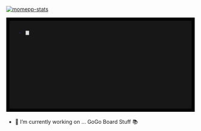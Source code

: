 [![momepp-stats](https://github-readme-stats.vercel.app/api?username=momepp&show_icons=true&count_private=true&theme=dark)](https://github.com/momepp)

![momepp-info](https://github.com/MomePP/MomePP/blob/main/momepp-info.gif)

- 🔭 I’m currently working on ... GoGo Board Stuff 📚


<!--
**MomePP/momepp** is a ✨ _special_ ✨ repository because its `README.md` (this file) appears on your GitHub profile.

Here are some ideas to get you started:

- 🔭 I’m currently working on ...
- 🌱 I’m currently learning ...
- 👯 I’m looking to collaborate on ...
- 🤔 I’m looking for help with ...
- 💬 Ask me about ...
- 📫 How to reach me: ...
- 😄 Pronouns: ...
- ⚡ Fun fact: ...
-->

